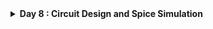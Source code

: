 <details>
  <Summary><strong> Day 8 : Circuit Design and Spice Simulation</strong></summary>

## SPICE Simulation
SPICE (Simulation Program with Integrated Circuit Emphasis) is a powerful simulation tool developed at UC Berkeley in the early 1970’s, used in electronics design to model and analyze the behavior of electronic circuits before they are physically built.

The input file is often called a ***SPICE deck*** and each line is called a ***card*** because it was once provided to a mainframe as a deck of punch cards.

A circuit simulator is provided with an input file that contains:
- A *netlist* consisting of components and nodes detailing the circuit connectivity.
- The netlist can be entered by hand or extracted from a circuit schematic or layout in a CAD program.
- Component behaviour by means of *device models* and *model parameters*.
- The Initial state of the circuit -- *initial conditions*
- Inputs to the circuit, called *stimulus*
- *Simulation options* & *analysis commands* that explain the type of simulation to be run.

### Why Use SPICE?  
- **Verify Correctness**: Check that every gate, bias network or feedback loop operates as intended under realistic device models—catching design errors early.  
- **Predict Performance**: Run DC sweeps and transient analyses to extract rise/fall times, propagation delays, bandwidth and short-circuit currents critical for digital timing closure and analog bandwidth planning. 
- **Assess Power**: Quantify dynamic and leakage power across supply-voltage, temperature and process corners to guide low-power design choices.
- **Explore Variability**: Use parametric and Monte Carlo studies to probe component tolerances, layout parasitics and manufacturing variation—refining margins before tape-out.

### Common Spice Elements and Spice Units

![Alt Text](images/spice_elements.png)
![Alt Text](images/units.png)

### Inverter Circuit

An inverter is a simple circuit that reverses the input signal:
- Uses two transistors: PMOS and NMOS.
- PMOS connects to the power supply (VDD), NMOS connects to ground (GND).
- Both transistors have their gates connected to the input and their drains connected to the output.

Operation:
- When the input is high, the NMOS transistor conducts, making the output low.
- When the input is low, the PMOS transistor conducts, making the output high.

Role of SPICE in Inverter Design
- Functionality Check: Verify that the inverter correctly flips the input signal.
- Timing Analysis: Measure how quickly the inverter responds to changes in the input.
- Power Analysis: Determine the power usage of the inverter during operation.

SPICE simulations are essential for designing circuits that are reliable and efficient. They help identify issues early and allow for optimization before the physical circuit is built.

**CMOS Inverter Circuit Diagram**

This schematic shows a standard CMOS inverter:
![Alt Text](images/inverter_schematic.png)
- Vin is applied to both PMOS and NMOS gates.
- Vout is taken at the common drain node.
- PMOS connects from VDD to the output.
- NMOS connects from the output to VSS (GND).
- C<sub>L</sub> represents the load capacitance, mimicking the next stage or parasitic load.

### SPICE Simulation Results of Inverter Circuit
![Alt Text](images/inverter_characteristics.png)
First graph shows the NMOS drain current (I<sub>D</sub>) versus output voltage (V<sub>out</sub>) for several gate‐to‐source biases (V<sub>in</sub>=0, 0.5, 1, 1.5, 2 V). Each curve is an I–V “slice” of the NMOS. While the second graph indicates voltage transfer charcteristics (V<sub>out</sub> vs V<sub>in</sub>)

### Understanding Delay Tables
In digital timing analysis cell delay is a function of input slew (input transition) and output load. The delay values are usually stored in 2D LUTs (Lookup Tables) or 3D LUTs.
- 2D LUT: Slew × Load → Delay
- 3D LUT: Slew × Load × Related‐Load → Delay (uses a third dimension called related output load (Capacitance load seen by the related output pin).
Example of a 2D LUT is shown below:
![Alt Text](images/2D_LUT.png)
Here, each buffer (CBUF1 and CBUF2) has a delay table defined which is indexed by input slew as rows (eg: 20ps, 40ps, 60ps, 80ps) and output load as columns (eg: 10fF, 30fF, 50fF, 70fF, 90fF, 110fF) while the corresponding delay values are x1 to x24 for CBUF1, y1 to y24 for CBUF2.
## NMOS Transistor - Basic Element in Circuit Design

![Alt Text](images/nmos_basic_structure.png)
This diagram shows a cross-section of an n-channel MOSFET (NMOS) and labels its key regions and terminals:
- *P-substrate (Body, B)*: The bulk of the device is a p-type silicon wafer. It’s typically tied to the lowest potential (ground) in an NMOS circuit.
- *n⁺ Source (S)* and *Drain (D)* Regions: Heavily doped n-type diffusion areas implanted into the p-substrate. Source is where electrons enter; drain is where they exit when the device is on.
- *Gate (G) and Gate Oxide*: Gate Oxide is very thin insulating layer of SiO₂ that separates the gate electrode from the silicon while Poly-Si (or metal) Gate is a conductive layer deposited on top of the oxide; applying voltage here controls the channel.

![Alt Text](images/nmos_threshold1_SD_gnd.png)
This diagram illustrates the NMOS transistor in its off (zero‐gate‐bias) condition and how the threshold voltage is defined. 
-  Here, with *all four terminals gate, source, drain, and substrate are tied to ground*. With the gate-to-source voltage at zero, no inversion layer forms beneath the thin silicon oxide gate dielectric, so the channel remains *non-conductive*.
-  At the same time, the p–n junctions between the n⁺ source/drain regions and the p-type substrate behave like reverse-biased diodes, blocking any current path from source to drain. In effect, the transistor presents a very high resistance between its source and drain.

The **threshold voltage (Vₜ)**, is defined as the minimum gate-to-source voltage required to attract enough electrons to the oxide interface to invert the channel region; only when V<sub>gs</sub> rises above Vₜ does the device switch on and allow current to flow.

![Alt Text](images/nmos_threshold3.png)
**Applying +V<sub>gs</sub>**  
  As the gate voltage rises above 0 V, the gate electrode becomes positively charged.  
- **Hole Depletion**: The electric field repels p-type holes away from the silicon–oxide interface, widening the depletion region beneath the gate.  
- **Electron Attraction**: Negative carriers (electrons) from the n⁺ source/drain diffuse toward the gate region, beginning to accumulate at the silicon surface.  
- **Onset of Inversion** : These accumulated electrons form the first *“inversion layer”* under the oxide setting the stage for a continuous channel once V<sub>gs</sub> reaches the threshold voltage.

![Alt Text](images/nmos_threshold4.png)
**Further Increase in V<sub>gs</sub>**  
  Once V<sub>gs</sub> exceeds V<sub>t</sub>, the inversion channel is already established.  
- **Stable Depletion Width** : The depletion region under the gate stops widening additional gate bias doesn’t deepen depletion.  
- **Electron Supply from Source/Drain** : Electrons from the heavily doped n⁺ source/drain regions fill the channel region beneath the gate.  
- **Conductivity ∝ (V<sub>gs</sub> − V<sub>t</sub>)** : The density of mobile electrons in the channel increases with V<sub>gs</sub>, lowering channel resistance and boosting drain current for a given V<sub>DS</sub>.

### Effect of Subtrate/ Body Bias on Threshold Voltage
*What is Body Effect?*

Whenever there is a voltage (potential) difference between the source and substrate (body), this leads to an increase or decrease in the threshold voltage of the transistor. This is called a “body effect.”

The images shows the comparison of NMOS operation with V<sub>sb</sub> = 0 and V<sub>sb</sub> = positive value
![Alt Text](images/body_effect_1.png)
![Alt Text](images/body_effect_2.png)
![Alt Text](images/body_effect_3.png)
When V<sub>sb</sub> = 0, normal channel formation happens as V<sub>gs</sub> increases.
When V<sub>sb</sub> > 0, an additional reverse bias is introduced between Source and Body (substrate).
- This increases the threshold voltage (V<sub>th</sub>).
- The depletion layer near Source becomes wider.
- More V<sub>gs</sub> is required to turn ON the transistor (stronger inversion).
This effect is known as the *Body Effect* or *Substrate Bias Effect*.
![Alt Text](images/body_effect_4.png)
**Threshold Voltage Equation considering Body Bias:**
![Alt Text](images/body_effect_5.png)

### Resistive/ Linear/ Triode Region of Operation
Here, Gate-Source potential (V<sub>gs</sub> >= V<sub>th</sub>) and a small value of V<sub>ds</sub> is applied across the channel from Drain-to-Source.
![Alt Text](images/resistive_region_1.png)
At this stage:
- The channel is formed (strong inversion), and charge carriers flow from source to drain.
- The gate-to-channel voltage at a point ‘x’ along the channel is: VGS - V(x).
- The induced charge density (Qi) in the channel is proportional to (VGS - Vt).
- The effective channel length L and voltage V(x) profile along x-axis determine the current flow.
- This is the region where the transistor behaves like a voltage-controlled resistor.

![Alt Text](images/resistive_region_2.png)

#### Drift current theory
**Drift current** refers to the movement of charge carriers (electrons or holes) in response to an electric field. This phenomenon is driven by the force exerted by the electric field on the charged particles, leading them to 'drift' in the direction of the field.

- In the resistive region of NMOS operation (V<sub>gs</sub> > V<sub>t</sub>, small V<sub>t</sub>) current flow is mainly governed by **drift current** which arises due to the electric field created across the channel by the applied V<sub>ds</sub>.

- The induced charge in the channel at point x is given by:
  
  **Q<sub>i</sub>(x) = -C<sub>ox</sub> × [(V<sub>gs</sub> - V(x)) - V<sub>t</sub>]**

- The total drain current I<sub>D</sub> is:
  
  **I<sub>D</sub> = (velocity of charge carriers) X (available charge)X (channel width)**

where,
- I<sub>D</sub> is the **carrier drift** under the lateral electric field due to V<sub>ds</sub>
- C<sub>ox</sub> = Gate oxide capacitance
- V(x) = potential at point x along the channel
- L = Effective channel length
- W = Channel width

In this region NMOS behaved like a ```voltage-controlled resistor```. the drift current dominates due to the potential difference between source and drain.
![Alt Text](images/drift_current_1.png)
![Alt Text](images/drift_current_2.png)
![Alt Text](images/drift_current_3.png)
![Alt Text](images/drift_current_4.png)

#### Drain current model for linear region of operation
The following images shows the derivation of I<sub>D</sub> equation for NMOS in linear region, starting from first-order analysis and device physics.
![Alt Text](images/id_1.jpg)
![Alt Text](images/id_2.jpg)
![Alt Text](images/id_3.jpg)

#### SPICE conclusion to resistive operation
- SPICE simulation allows us to determine the drain current (I<sub>D</sub>) by sweeping the drain-source voltage (V<sub>DS</sub>) across a range of gate-source voltages (V<sub>GS</sub>), stopping at V<sub>GS</sub> = V<sub>GS</sub> - V<sub>t</sub> for each case.

- This approach generates detailed ID-VDS curves and provides insight into how the transistor operates in the linear (resistive) region.

![Alt Text](images/spice_1.jpg)
![Alt Text](images/spice_2.jpg)

### Saturation/ Pinch-off Region of Operation 
When we increase the drain voltage substantially (V<sub>ds</sub> > V<sub>gs</sub> - V<sub>t</sub>, called the saturation voltage), The drain voltage becomes large enough that the gate-to-substrate potential at the drain is smaller than the threshold. Therefore, the channel thickness at this end goes to zero, which is called as **“pinch-off”** condition. 

![Alt Text](images/pinch_off_1.png)
![Alt Text](images/pinch_off_2.png)
![Alt Text](images/pinch_off_3.png)

#### Drain Current Model for Saturation Region of Operation
These images show how the effective channel length reduces due to pinch-off and how the drain current (ID) becomes weakly dependent on VDS, leading to the saturation region equation with channel length modulation.
![Alt Text](images/drain_current_model_1.png)
![Alt Text](images/drain_current_model_2.png)

### Basic SPICE Setup
Fabricating ICs is very expensive and time-consuming, so designers need simulation tools to explore the design space and verify designs before they are fabricated. Simulation is cheap, but silicon revisions (even a single Metal layer change) are prohibitively expensive.  

Simulators operate at many levels of abstraction, from process through architecture.
  - Process simulators such as SUPREME predict how factors in the process recipe such as time and temperature affect device physical and electrical characteristics.
  - Circuit simulators such as SPICE and Spectre use device models and a circuit netlist to predict circuit voltages and currents, which indicate performance and power consumption.
  - Logic simulators such as VCS and ModelSim are widely used to verify correct logical operation of designs specified in a hardware description language (HDL).
  - Architecture simulators, sometimes offered with a processor’s development toolkit, work at the level of instructions and registers to predict throughput and memory access patterns, which influence design decisions such as pipelining and cache memory organization.

The various levels of abstraction offer trade-offs between degree of detail and the size of the system that can be simulated. VLSI designers are primarily concerned with circuit and logic simulation.

SPICE (Simulation Program with Integrated Circuit Emphasis) was originally developed in the 1970s at University of California, Berkeley. It solves the nonlinear differential equations describing components such as transistors, resistors, capacitors, and voltage sources.  

Based on the original SPICE, there are many SPICE versions available - both free (like Ngspice, Xyce, LTSpice, TINA-TI) as well as commercial (HSPICE, PSPICE). All versions of SPICE read an input file and generate an output  with results, warnings, and error messages. The input file is often called a _**SPICE deck**_ and each line is called a _**card**_ because it was once provided to a mainframe as a deck of punch cards.  

A circuit simulator is provided with an input file that contains:
  - A _**netlist**_ consisting of components and nodes detailing the circuit connectivity.  
    The netlist can be entered by hand or extracted from a circuit schematic or layout in a CAD program.
  - Component behaviour by means of _**device models**_ and _**model parameters**_.
  - The Initial state of the circuit -- _**initial conditions**_ 
  - Inputs to the circuit, called _**stimulus**_
  - _**Simulation options**_ & _**analysis commands**_ that explain the type of simulation to be run.

![Alt Text](Images/spice.png)
![Alt Text](Images/spice_2.png)

**Analysis Types supported by SPICE:**
| Analysis Type | Details |
|:---|:---|
| DC Analysis | Find the DC operating point of the circuit i.e., all voltages and currents |
| AC Small-Signal Analysis | AC analysis is limited to analog nodes and represents the small signal, sinusoidal solution of the analog system described at a particular frequency or set of frequencies.
| Transient Analysis | Transient analysis is an extension of DC analysis to the time domain. In other words, it solves a DC Analysis for each timestep based on initial conditions. |
| Pole-Zero Analysis | Computes the poles and/or zeros in the small-signal ac transfer function. |
| Small-Signal Distortion Analysis | Computes steady-state harmonic and intermodulation products for small input signal magnitudes. |
| Sensitivity Analysis | Calculate either the DC operating-point sensitivity or the AC small-signal sensitivity of an output variable with respect to all circuit variables, including model parameters. |
| Noise Analysis | Measures the device-generated noise for a given circuit. |
<br>

The following images show how a SPICE deck is written to perform DC analysis of an NMOS transistor:

